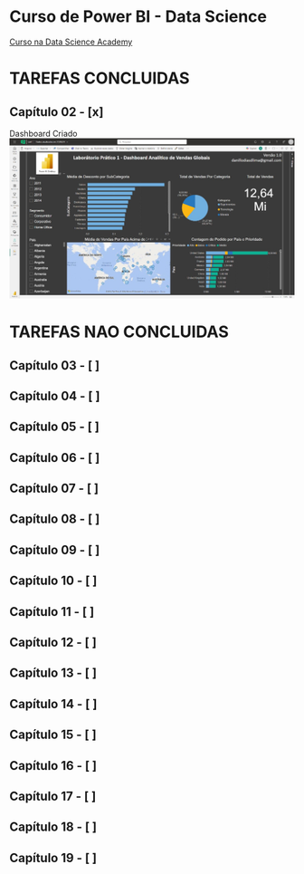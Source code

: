 # Curso de Power BI - Data Science

[Curso na Data Science Academy](https://www.datascienceacademy.com.br/course/microsoft-power-bi-para-business-intelligence-e-data-science)


# TAREFAS CONCLUIDAS 
## Capítulo 02 - [x]
Dashboard Criado
![Capítulo 02](02/images/capitulo-02.jpg)

# TAREFAS NAO CONCLUIDAS
## Capítulo 03 - [ ]
## Capítulo 04 - [ ]
## Capítulo 05 - [ ]
## Capítulo 06 - [ ]
## Capítulo 07 - [ ]
## Capítulo 08 - [ ]
## Capítulo 09 - [ ]
## Capítulo 10 - [ ]
## Capítulo 11 - [ ]
## Capítulo 12 - [ ]
## Capítulo 13 - [ ]
## Capítulo 14 - [ ]
## Capítulo 15 - [ ]
## Capítulo 16 - [ ]
## Capítulo 17 - [ ]
## Capítulo 18 - [ ]
## Capítulo 19 - [ ]
